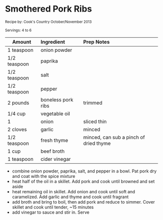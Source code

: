 # Smothered Pork Ribs

<small>Recipe by: Cook's Country October/November 2013</small>

<small>Servings: 4 to 6</small>

| Amount       | Ingredient         | Prep Notes                             |
| ------------ | :----------------- | :------------------------------------- |
| 1 teaspoon   | onion powder       |                                        |
| 1/2 teaspoon | paprika            |                                        |
| 1/2 teaspoon | salt               |                                        |
| 1/2 teaspoon | pepper             |                                        |
| 2 pounds     | boneless pork ribs | trimmed                                |
| 1/4 cup      | vegetable oil      |                                        |
| 1            | onion              | sliced thin                            |
| 2 cloves     | garlic             | minced                                 |
| 1/2 teaspoon | fresh thyme        | minced, can sub a pinch of dried thyme |
| 1 cup        | beef broth         |                                        |
| 1 teaspoon   | cider vinegar      |                                        |

- combine onion powder, paprika, salt, and pepper in a bowl. Pat pork dry and coat with the spice mixture
- heat half of the oil in a skillet. Add pork and cook until browned and set aside
- heat remaining oil in skillet. Add onion and cook until soft and caramelized. Add garlic and thyme and cook until fragrant
- add broth and bring to boil, then add pork and reduce to simmer. Cover skillet and cook until tender, ~15 minutes
- add vinegar to sauce and stir in. Serve

<!-- Tags:
- pork
- stove
-->